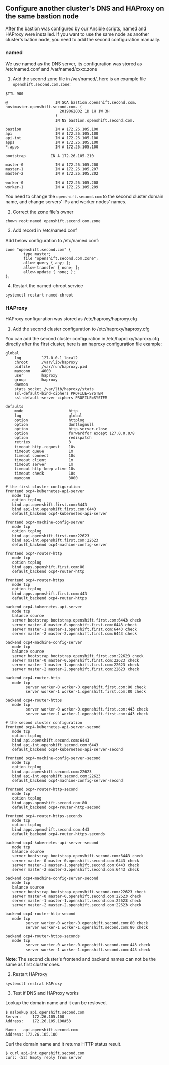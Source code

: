 ## Configure another cluster's DNS and HAProxy on the same bastion node

After the bastion was configured by our Ansible scripts, named and HAProxy were installed. If you want to use the same node as another cluster's bation node, you need to add the second configuration manually.

### named

We use named as the DNS server, its configuration was stored as /etc/named.conf and /var/named/xxxx.zone

1. Add the second zone file in /var/named/, here is an example file `openshift.second.com.zone`:

```
$TTL 900
  
@                     IN SOA bastion.openshift.second.com. hostmaster.openshift.second.com. (
                        2019062002 1D 1H 1W 3H
                      )
                      IN NS bastion.openshift.second.com.

bastion               IN A 172.26.105.100
api                   IN A 172.26.105.100
api-int               IN A 172.26.105.100
apps                  IN A 172.26.105.100
*.apps                IN A 172.26.105.100

bootstrap           IN A 172.26.105.210

master-0              IN A 172.26.105.200
master-1              IN A 172.26.105.207
master-2              IN A 172.26.105.202

worker-0              IN A 172.26.105.208
worker-1              IN A 172.26.105.209
```

You need to change the `openshift.second.com` to the second cluster domain name, and change servers' IPs and worker nodes' names.

2. Correct the zone file's owner

```
chown root:named openshift.second.com.zone
```

3. Add record in /etc/named.conf

Add below configuration to /etc/named.conf:

```
zone "openshift.second.com" {
        type master;
        file "openshift.second.com.zone";
        allow-query { any; };
        allow-transfer { none; };
        allow-update { none; };
};
```

4. Restart the named-chroot service

```
systemctl restart named-chroot
```

### HAProxy

HAProxy configuration was stored as /etc/haproxy/haproxy.cfg 

1. Add the second cluster configuration to /etc/haproxy/haproxy.cfg

You can add the second cluster configuration in /etc/haproxy/haproxy.cfg directly after the first cluster, here is an haproxy configuration file example:

```
global
    log         127.0.0.1 local2
    chroot      /var/lib/haproxy
    pidfile     /var/run/haproxy.pid
    maxconn     4000
    user        haproxy
    group       haproxy
    daemon
    stats socket /var/lib/haproxy/stats
    ssl-default-bind-ciphers PROFILE=SYSTEM
    ssl-default-server-ciphers PROFILE=SYSTEM

defaults
    mode                    http
    log                     global
    option                  httplog
    option                  dontlognull
    option                  http-server-close
    option                  forwardfor except 127.0.0.0/8
    option                  redispatch
    retries                 3
    timeout http-request    10s
    timeout queue           1m
    timeout connect         10s
    timeout client          1m
    timeout server          1m
    timeout http-keep-alive 10s
    timeout check           10s
    maxconn                 3000

# the first cluster configuration 
frontend ocp4-kubernetes-api-server
   mode tcp
   option tcplog
   bind api.openshift.first.com:6443
   bind api-int.openshift.first.com:6443
   default_backend ocp4-kubernetes-api-server

frontend ocp4-machine-config-server
   mode tcp
   option tcplog
   bind api.openshift.first.com:22623
   bind api-int.openshift.first.com:22623
   default_backend ocp4-machine-config-server

frontend ocp4-router-http
   mode tcp
   option tcplog
   bind apps.openshift.first.com:80
   default_backend ocp4-router-http

frontend ocp4-router-https
   mode tcp
   option tcplog
   bind apps.openshift.first.com:443
   default_backend ocp4-router-https

backend ocp4-kubernetes-api-server
   mode tcp
   balance source
   server bootstrap bootstrap.openshift.first.com:6443 check
   server master-0 master-0.openshift.first.com:6443 check
   server master-1 master-1.openshift.first.com:6443 check
   server master-2 master-2.openshift.first.com:6443 check

backend ocp4-machine-config-server
   mode tcp
   balance source
   server bootstrap bootstrap.openshift.first.com:22623 check
   server master-0 master-0.openshift.first.com:22623 check
   server master-1 master-1.openshift.first.com:22623 check
   server master-2 master-2.openshift.first.com:22623 check

backend ocp4-router-http
   mode tcp
         server worker-0 worker-0.openshift.first.com:80 check
         server worker-1 worker-1.openshift.first.com:80 check

backend ocp4-router-https
   mode tcp
         server worker-0 worker-0.openshift.first.com:443 check
         server worker-1 worker-1.openshift.first.com:443 check

# the second cluster configuration 
frontend ocp4-kubernetes-api-server-second
   mode tcp
   option tcplog
   bind api.openshift.second.com:6443
   bind api-int.openshift.second.com:6443
   default_backend ocp4-kubernetes-api-server-second

frontend ocp4-machine-config-server-second
   mode tcp
   option tcplog
   bind api.openshift.second.com:22623
   bind api-int.openshift.second.com:22623
   default_backend ocp4-machine-config-server-second

frontend ocp4-router-http-second
   mode tcp
   option tcplog
   bind apps.openshift.second.com:80
   default_backend ocp4-router-http-second

frontend ocp4-router-https-seconds
   mode tcp
   option tcplog
   bind apps.openshift.second.com:443
   default_backend ocp4-router-https-seconds

backend ocp4-kubernetes-api-server-second
   mode tcp
   balance source
   server bootstrap bootstrap.openshift.second.com:6443 check
   server master-0 master-0.openshift.second.com:6443 check
   server master-1 master-1.openshift.second.com:6443 check
   server master-2 master-2.openshift.second.com:6443 check

backend ocp4-machine-config-server-second
   mode tcp
   balance source
   server bootstrap bootstrap.openshift.second.com:22623 check
   server master-0 master-0.openshift.second.com:22623 check
   server master-1 master-1.openshift.second.com:22623 check
   server master-2 master-2.openshift.second.com:22623 check

backend ocp4-router-http-second
   mode tcp
         server worker-0 worker-0.openshift.second.com:80 check
         server worker-1 worker-1.openshift.second.com:80 check

backend ocp4-router-https-seconds
   mode tcp
         server worker-0 worker-0.openshift.second.com:443 check
         server worker-1 worker-1.openshift.second.com:443 check
```

**Note**: The second cluster's frontend and backend names can not be the same as first cluster ones.

2. Restart HAProxy

```
systemctl restrat HAProxy
```

3. Test if DNS and HAProxy works

Lookup the domain name and it can be resloved.

```
$ nslookup api.openshift.second.com
Server:		172.26.105.100
Address:	172.26.105.100#53

Name:	api.openshift.second.com
Address: 172.26.105.100
```

Curl the domain name and it returns HTTP status result.

```
$ curl api-int.openshift.second.com
curl: (52) Empty reply from server
```
